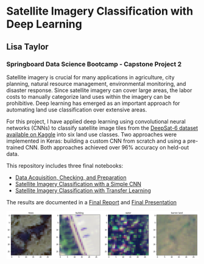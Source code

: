 
# Satellite Imagery Classification with Deep Learning
## Lisa Taylor
### Springboard Data Science Bootcamp - Capstone Project 2

Satellite imagery is crucial for many applications in agriculture, city planning, natural resource management, environmental monitoring, and disaster response.  Since satellite imagery can cover large areas, the labor costs to manually categorize land uses within the imagery can be prohibitive.  Deep learning has emerged as an important approach for automating land use classification over extensive areas.

For this project, I have applied deep learning using convolutional neural networks (CNNs) to classify satellite image tiles from the [DeepSat-6 dataset available on Kaggle](https://www.kaggle.com/crawford/deepsat-sat6) into six land use classes.  Two approaches were implemented in Keras:  building a custom CNN from scratch and using a pre-trained CNN.  Both approaches achieved over 96% accuracy on held-out data.  


This repository includes three final notebooks:<br>
* [Data Acquisition, Checking, and Preparation](SatelliteImagery_DataPreparation.ipynb)
* [Satellite Imagery Classification with a Simple CNN](SatelliteImageryClassification-BaselineFinal.ipynb)
* [Satellite Imagery Classification with Transfer Learning](SatelliteImageryClassification-TransferFinal.ipynb)

The results are documented in a [Final Report](Capstone%202%20Final%20Report.pdf) and 
[Final Presentation](Capstone%202%20Final%20Slides.pdf)

![Tiles](examples.png)

